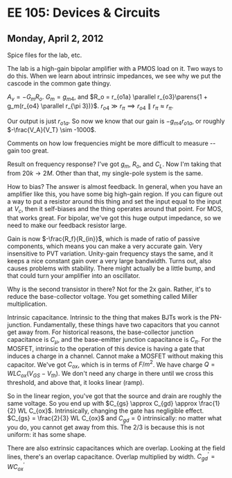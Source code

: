 EE 105: Devices & Circuits
==========================
Monday, April 2, 2012
---------------------

Spice files for the lab, etc.

The lab is a high-gain bipolar amplifier with a PMOS load on it. Two ways
to do this. When we learn about intrinsic impedances, we see why we put the
cascode in the common gate thingy.

$A_v = -G_m R_o$. $G_m = g_{m4}$, and $R_o = r_{o1a} \parallel
r_{o3}\parens{1 + g_m(r_{o4} \parallel r_{\pi 3})}$. $r_{o4} \gg r_\pi
\implies r_{o4} \parallel r_\pi \approx r_\pi$.

Our output is just $r_{o1a}$. So now we know that our gain is $-g_{m4}
r_{o1a}$, or roughly $-\frac{V_A}{V_T} \sim -1000$.

Comments on how low frequencies might be more difficult to measure --
gain too great.

Result on frequency response? I've got $g_m$, $R_o$, and $C_L$. Now I'm
taking that from $20k \to 2M$. Other than that, my single-pole system is
the same.

How to bias? The answer is almost feedback. In general, when you have an
amplifier like this, you have some big high-gain region. If you can figure
out a way to put a resistor around this thing and set the input equal to
the input at $V_c$, then it self-biases and the thing operates around that
point. For MOS, that works great. For bipolar, we've got this huge output
impedance, so we need to make our feedback resistor large.

Gain is now $-\frac{R_f}{R_{in}}$, which is made of ratio of passive
components, which means you can make a very accurate gain. Very insensitive
to PVT variation. Unity-gain frequency stays the same, and it keeps a nice
constant gain over a very large bandwidth. Turns out, also causes problems
with stability. There might actually be a little bump, and that could turn
your amplifier into an oscillator.

Why is the second transistor in there? Not for the 2x gain. Rather, it's to
reduce the base-collector voltage. You get something called Miller
multiplication.

Intrinsic capacitance. Intrinsic to the thing that makes BJTs work is the
PN-junction. Fundamentally, these things have two capacitors that you
cannot get away from. For historical reasons, the base-collector junction
capacitance is $C_\mu$, and the base-emitter junction capacitance is
$C_\pi$. For the MOSFET, intrinsic to the operation of this device is
having a gate that induces a charge in a channel. Cannot make a MOSFET
without making this capacitor. We've got $C_{ox}$, which is in terms of
$F/m^2$. We have charge $Q = WLC_{ox}(V_{GS} - V_{th})$. We don't need any
charge in there until we cross this threshold, and above that, it looks
linear (ramp).

So in the linear region, you've got that the source and drain are roughly
the same voltage. So you end up with $C_{gs} \approx C_{gd} \approx
\frac{1}{2} WL C_{ox}$. Intrinsically, changing the gate has negligible
effect. $C_{gs} = \frac{2}{3} WL C_{ox}$ and $C_{gd} = 0$ intrinsically: no
matter what you do, you cannot get away from this. The $2/3$ is because
this is not uniform: it has some shape.

There are also extrinsic capacitances which are overlap. Looking at the
field lines, there's an overlap capacitance. Overlap multiplied by
width. $C^\prime_{gd} = WC^\prime_{ox}$
